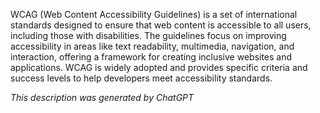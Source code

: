 WCAG (Web Content Accessibility Guidelines) is a set of international standards designed to ensure that web content is accessible to all users, including those with disabilities. The guidelines focus on improving accessibility in areas like text readability, multimedia, navigation, and interaction, offering a framework for creating inclusive websites and applications. WCAG is widely adopted and provides specific criteria and success levels to help developers meet accessibility standards.

*This description was generated by ChatGPT*
